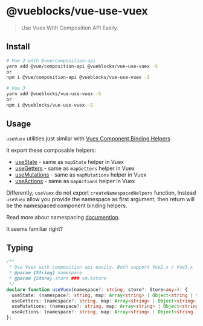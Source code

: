 # @vueblocks/vue-use-vuex

> Use Vuex With Composition API Easily.

## Install

```bash
# Vue 2 with @vue/composition-api
yarn add @vue/composition-api @vueblocks/vue-use-vuex -S
or
npm i @vue/composition-api @vueblocks/vue-use-vuex -S

# Vue 3
yarn add @vueblocks/vue-use-vuex -S
or
npm i @vueblocks/vue-use-vuex -S
```

## Usage

`useVuex` utilities just similar with [Vuex Component Binding Helpers](https://vuex.vuejs.org/api/#component-binding-helpers)

It export these composable helpers:

* [useState](./useState.md) - same as `mapState` helper in Vuex
* [useGetters](./useGetters.md) - same as `mapGetters` helper in Vuex
* [useMutations](./useMutations.md) - same as `mapMutations` helper in Vuex
* [useActions](./useActions.md) - same as `mapActions` helper in Vuex

Differently, `useVuex` do not export `createNamespacedHelpers` function, Instead `useVuex` allow you provide
the namespace as first argument, then return will be the namespaced component binding helpers.

Read more about namespacing [documention](./namespacing.md).

It seems familiar right?

## Typing

```ts
/**
 * Use Vuex with composition api easily. Both support Vue2.x / Vue3.x
 * @param {String} namespace
 * @param {Store} store ### vm.$store
 */
declare function useVuex(namespace?: string, store?: Store<any>): {
  useState: (namespace?: string, map: Array<string> | Object<string | function>) => Object<ComputedRef>
  useGetters: (namespace?: string, map: Array<string> | Object<string>) => Object<ComputedRef>
  useMutations: (namespace?: string, map: Array<string> | Object<string | function>) => Object
  useActions: (namespace?: string, map: Array<string> | Object<string | function>) => Object
};
```
